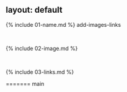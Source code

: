 layout: default
---

{% include 01-name.md %}
add-images-links

<br>

{% include 02-image.md %}

<br>

{% include 03-links.md %}

=======
main
